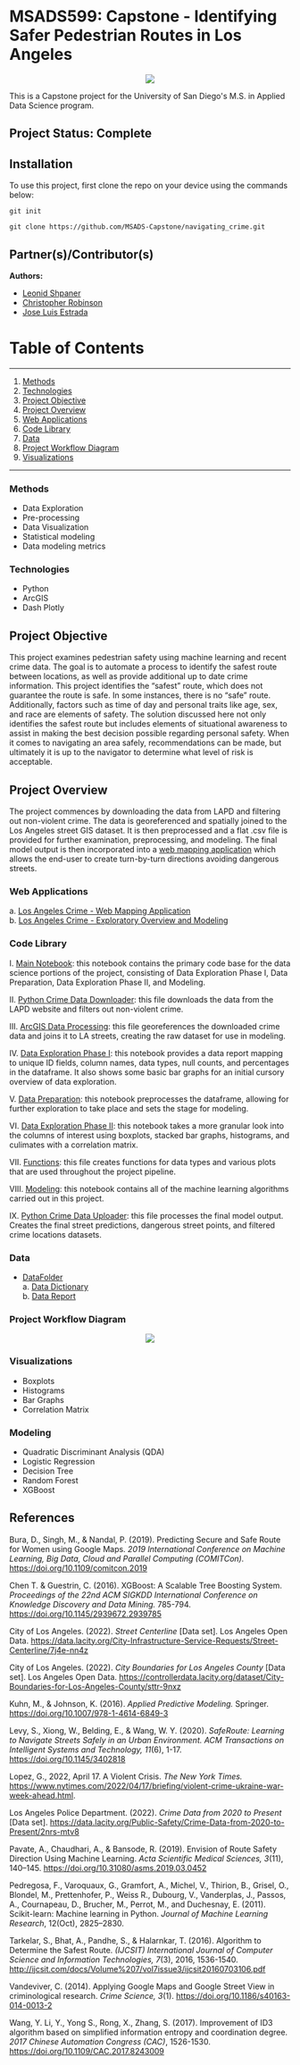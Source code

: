 # MSADS599: Capstone - Identifying Safer Pedestrian Routes in Los Angeles

<p align = "center">
  <img src="https://github.com/MSADS-Capstone/navigating_crime/blob/main/Image%20Folder/la_safe_street_routes.gif">
</p>

This is a Capstone project for the University of San Diego's M.S. in Applied Data Science program. 

## Project Status: Complete

## Installation

To use this project, first clone the repo on your device using the commands below:

`git init`

`git clone https://github.com/MSADS-Capstone/navigating_crime.git`

## Partner(s)/Contributor(s)  
**Authors:**  
* [Leonid Shpaner](https://github.com/lshpaner)  
* [Christopher Robinson](https://github.com/ChrisRobinsonUSD)  
* [Jose Luis Estrada](https://github.com/jose-luis-estrada)  

# Table of Contents
--------
1. [Methods](#Methods)
2. [Technologies](#Technologies)
3. [Project Objective](#Project_Objective)
4. [Project Overview](#project_overview)
5. [Web Applications](#web-applications)
6. [Code Library](#code-library)
7. [Data](#data)
8. [Project Workflow Diagram](#project-workflow-diagram)
9. [Visualizations](#visualizations)
--------

### Methods  
* Data Exploration  
* Pre-processing  
* Data Visualization  
* Statistical modeling  
* Data modeling metrics  

### Technologies  
* Python
* ArcGIS
* Dash Plotly

## Project Objective

This project examines pedestrian safety using machine learning and recent crime data. The goal is to automate a process to identify the safest route between locations, as well as provide additional up to date crime information. This project identifies the “safest” route, which does not guarantee the route is safe. In some instances, there is no “safe” route. Additionally, factors such as time of day and personal traits like age, sex, and race are elements of safety. The solution discussed here not only identifies the safest route but includes elements of situational awareness to assist in making the best decision possible regarding personal safety. When it comes to navigating an area safely, recommendations can be made, but ultimately it is up to the navigator to determine what level of risk is acceptable.

## Project Overview
The project commences by downloading the data from LAPD and filtering out non-violent crime. The data is georeferenced and spatially joined to the Los Angeles street GIS dataset. It is then preprocessed and a flat .csv file is provided for further examination, preprocessing, and modeling. The final model output is then incorporated into a [web mapping application](https://chrisrobinson.maps.arcgis.com/apps/webappviewer/index.html?id=5b3684334cf14070b09650392eecd26b) which allows the end-user to create turn-by-turn directions avoiding dangerous streets. 

### Web Applications
a. [Los Angeles Crime - Web Mapping Application](https://chrisrobinson.maps.arcgis.com/apps/webappviewer/index.html?id=5b3684334cf14070b09650392eecd26b)  
b. [Los Angeles Crime - Exploratory Overview and Modeling](https://crime-data-la.herokuapp.com/)  

### Code Library

I. [Main Notebook](https://github.com/MSADS-Capstone/navigating_crime/blob/main/Main_Notebook.ipynb): this notebook contains the primary code base for the data science portions of the project, consisting of Data Exploration Phase I, Data Preparation, Data Exploration Phase II, and Modeling.  

II. [Python Crime Data Downloader](https://github.com/MSADS-Capstone/navigating_crime/blob/main/Code%20Library/Python_CrimeData_Downloader.py): this file downloads the data from the LAPD website and filters out non-violent crime.  

III. [ArcGIS Data Processing](https://github.com/MSADS-Capstone/navigating_crime/blob/main/Code%20Library/ArcGIS_Data_Processing.py): this file georeferences the downloaded crime data and joins it to LA streets, creating the raw dataset for use in modeling.  

IV. [Data Exploration Phase I](https://github.com/MSADS-Capstone/navigating_crime/blob/main/Code%20Library/data_exploration_phase1.ipynb): this notebook provides a data report mapping to unique ID fields, column names, data types, null counts, and percentages in the dataframe. It also shows some basic bar graphs for an initial cursory overview of data exploration.  

V. [Data Preparation](https://github.com/MSADS-Capstone/navigating_crime/blob/main/Code%20Library/data_preparation.ipynb): this notebook preprocesses the dataframe, allowing for further exploration to take place and sets the stage for modeling.  

VI. [Data Exploration Phase II](https://github.com/MSADS-Capstone/navigating_crime/blob/main/Code%20Library/data_exploration_phase2.ipynb): this notebook takes a more granular look into the columns of interest using boxplots, stacked bar graphs, histograms, and culimates with a correlation matrix.  

VII. [Functions](https://github.com/MSADS-Capstone/navigating_crime/blob/main/Code%20Library/functions.py): this file creates functions for data types and various plots that are used throughout the project pipeline.  

VIII. [Modeling](https://github.com/MSADS-Capstone/navigating_crime/blob/main/Code%20Library/modeling.ipynb): this notebook contains all of the machine learning algorithms carried out in this project.  

IX. [Python Crime Data Uploader](https://github.com/MSADS-Capstone/navigating_crime/blob/main/Code%20Library/Python_CrimeData_Uploader.py): this file processes the final model output.  Creates the final street predictions, dangerous street points, and filtered crime locations datasets.

### Data 
* [DataFolder](https://github.com/MSADS-Capstone/navigating_crime/tree/main/Data%20Folder)  
      a. [Data Dictionary](https://github.com/MSADS-Capstone/navigating_crime/blob/main/Data%20Folder/Reports/data_dictionary.md)  
      b. [Data Report](https://github.com/MSADS-Capstone/navigating_crime/blob/main/Data%20Folder/Reports/data_report.txt)



### Project Workflow Diagram  

<p align = "center">
  <img src="https://github.com/MSADS-Capstone/navigating_crime/blob/main/Image%20Folder/EDA%20Images/Project_Workflow.jpeg">
</p>

### Visualizations
* Boxplots
* Histograms
* Bar Graphs
* Correlation Matrix

### Modeling  
* Quadratic Discriminant Analysis (QDA)
* Logistic Regression
* Decision Tree
* Random Forest
* XGBoost

## References

Bura, D., Singh, M., & Nandal, P. (2019). Predicting Secure and Safe Route for Women using Google Maps. *2019 International Conference on Machine Learning, Big Data, Cloud and Parallel Computing (COMITCon).* https://doi.org/10.1109/comitcon.2019  

Chen T. & Guestrin, C. (2016). XGBoost: A Scalable Tree Boosting System. *Proceedings of the 22nd ACM SIGKDD International Conference on Knowledge Discovery and Data Mining.* 785-794. https://doi.org/10.1145/2939672.2939785  

City of Los Angeles. (2022). *Street Centerline* [Data set]. Los Angeles Open Data. https://data.lacity.org/City-Infrastructure-Service-Requests/Street-Centerline/7j4e-nn4z  

City of Los Angeles. (2022). *City Boundaries for Los Angeles County* [Data set]. Los Angeles Open Data. https://controllerdata.lacity.org/dataset/City-Boundaries-for-Los-Angeles-County/sttr-9nxz  

Kuhn, M., & Johnson, K. (2016). *Applied Predictive Modeling.* Springer. https://doi.org/10.1007/978-1-4614-6849-3  

Levy, S., Xiong, W., Belding, E., & Wang, W. Y. (2020). *SafeRoute: Learning to Navigate Streets Safely in an Urban Environment. ACM Transactions on Intelligent Systems and Technology, 11*(6), 1-17. https://doi.org/10.1145/3402818  

Lopez, G., 2022, April 17. A Violent Crisis. *The New York Times.* https://www.nytimes.com/2022/04/17/briefing/violent-crime-ukraine-war-week-ahead.html.  

Los Angeles Police Department. (2022). *Crime Data from 2020 to Present* [Data set]. https://data.lacity.org/Public-Safety/Crime-Data-from-2020-to-Present/2nrs-mtv8  

Pavate, A., Chaudhari, A., & Bansode, R. (2019). Envision of Route Safety Direction Using Machine Learning. *Acta Scientific Medical Sciences, 3*(11), 140–145. https://doi.org/10.31080/asms.2019.03.0452  

Pedregosa, F., Varoquaux, G., Gramfort, A., Michel, V., Thirion, B., Grisel, O., Blondel, M., Prettenhofer, P., Weiss R., Dubourg, V., Vanderplas, J., Passos, A., Cournapeau, D., Brucher, M., Perrot, M., and Duchesnay, E. (2011). Scikit-learn: Machine learning in Python. *Journal of Machine Learning Research*, 12(Oct), 2825–2830.  

Tarkelar, S., Bhat, A., Pandhe, S., & Halarnkar, T. (2016). Algorithm to Determine the Safest Route. *(IJCSIT) International Journal of Computer Science and Information Technologies, 7*(3), 2016, 1536-1540. http://ijcsit.com/docs/Volume%207/vol7issue3/ijcsit20160703106.pdf  

Vandeviver, C. (2014). Applying Google Maps and Google Street View in criminological research. *Crime Science, 3*(1). https://doi.org/10.1186/s40163-014-0013-2  

Wang, Y. Li, Y., Yong S., Rong, X., Zhang, S. (2017). Improvement of ID3 algorithm based on simplified information entropy and coordination degree. *2017 Chinese Automation Congress (CAC)*, 1526-1530. https://doi.org/10.1109/CAC.2017.8243009

